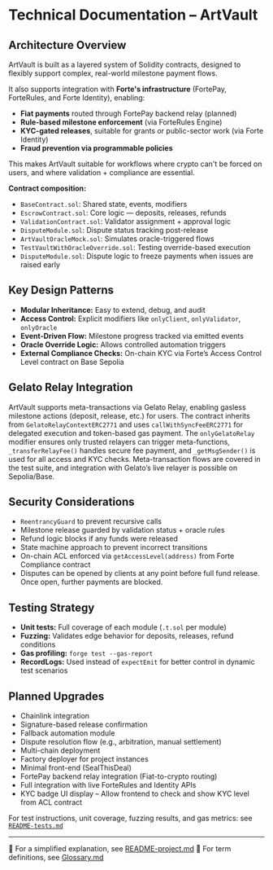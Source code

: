 # Technical Documentation – ArtVault

## Architecture Overview

ArtVault is built as a layered system of Solidity contracts, designed to flexibly support complex, real-world milestone payment flows.

It also supports integration with **Forte's infrastructure** (FortePay, ForteRules, and Forte Identity), enabling:

* **Fiat payments** routed through FortePay backend relay (planned)
* **Rule-based milestone enforcement** (via ForteRules Engine)
* **KYC-gated releases**, suitable for grants or public-sector work (via Forte Identity)
* **Fraud prevention via programmable policies**

This makes ArtVault suitable for workflows where crypto can't be forced on users, and where validation + compliance are essential.

**Contract composition:**

* `BaseContract.sol`: Shared state, events, modifiers
* `EscrowContract.sol`: Core logic — deposits, releases, refunds
* `ValidationContract.sol`: Validator assignment + approval logic
* `DisputeModule.sol`: Dispute status tracking post-release
* `ArtVaultOracleMock.sol`: Simulates oracle-triggered flows
* `TestVaultWithOracleOverride.sol`: Testing override-based execution
* `DisputeModule.sol`: Dispute logic to freeze payments when issues are raised early


## Key Design Patterns

* **Modular Inheritance:** Easy to extend, debug, and audit
* **Access Control:** Explicit modifiers like `onlyClient`, `onlyValidator`, `onlyOracle`
* **Event-Driven Flow:** Milestone progress tracked via emitted events
* **Oracle Override Logic:** Allows controlled automation triggers
* **External Compliance Checks:** On-chain KYC via Forte’s Access Control Level contract on Base Sepolia

## Gelato Relay Integration

ArtVault supports meta-transactions via Gelato Relay, enabling gasless milestone actions (deposit, release, etc.) for users. The contract inherits from `GelatoRelayContextERC2771` and uses `callWithSyncFeeERC2771` for delegated execution and token-based gas payment. The `onlyGelatoRelay` modifier ensures only trusted relayers can trigger meta-functions, `_transferRelayFee()` handles secure fee payment, and `_getMsgSender()` is used for all access and KYC checks. Meta-transaction flows are covered in the test suite, and integration with Gelato’s live relayer is possible on Sepolia/Base.

## Security Considerations

* `ReentrancyGuard` to prevent recursive calls
* Milestone release guarded by validation status + oracle rules
* Refund logic blocks if any funds were released
* State machine approach to prevent incorrect transitions
* On-chain ACL enforced via `getAccessLevel(address)` from Forte Compliance contract
* Disputes can be opened by clients at any point before full fund release. Once open, further payments are blocked.

## Testing Strategy

* **Unit tests:** Full coverage of each module (`.t.sol` per module)
* **Fuzzing:** Validates edge behavior for deposits, releases, refund conditions
* **Gas profiling:** `forge test --gas-report`
* **RecordLogs:** Used instead of `expectEmit` for better control in dynamic test scenarios

## Planned Upgrades

* Chainlink integration
* Signature-based release confirmation
* Fallback automation module
* Dispute resolution flow (e.g., arbitration, manual settlement)
* Multi-chain deployment
* Factory deployer for project instances
* Minimal front-end (SealThisDeal)
* FortePay backend relay integration (Fiat-to-crypto routing)
* Full integration with live ForteRules and Identity APIs
* KYC badge UI display – Allow frontend to check and show KYC level from ACL contract

For test instructions, unit coverage, fuzzing results, and gas metrics: see [`README-tests.md`](README-tests.md)

---

📌 For a simplified explanation, see [README-project.md](./README-project.md)
📌 For term definitions, see [Glossary.md](./Glossary.md)
